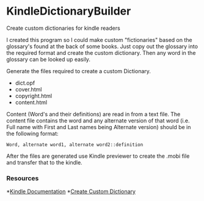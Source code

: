 # KindleDictionaryBuilder
Create custom dictionaries for kindle readers

I created this program so I could make custom "fictionaries" based on the glossary's found at the back of some books.
Just copy out the glossary into the required format and create the custom dictionary. Then any word in the glossary can be looked up easily.

Generate the files required to create a custom Dictionary.
* dict.opf
* cover.html
* copyright.html
* content.html

Content (Word's and their definitions) are read in from a text file. The content file contains the word and any alternate version of that word 
(i.e. Full name with First and Last names being Alternate version) should be in the following format:

```
Word, alternate word1, alternate word2::definition
```

After the files are generated use Kindle previewer to create the .mobi file and transfer that to the kindle.


### Resources
*[Kindle Documentation](https://s3.amazonaws.com/kindlegen/AmazonKindlePublishingGuidelines.pdf)
*[Create Custom Dictionary](https://jakemccrary.com/blog/2020/11/11/creating-a-custom-kindle-dictionary/)
